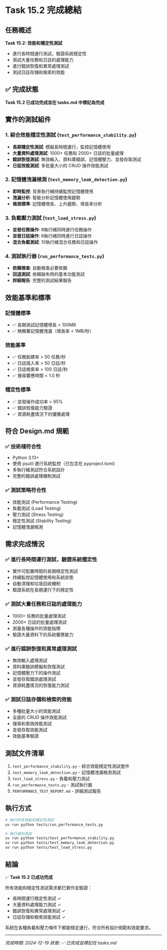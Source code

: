 # Task 15.2 完成總結

## 任務概述
**Task 15.2: 效能和穩定性測試**
- 進行長時間運行測試，驗證系統穩定性
- 測試大量任務和日誌的處理能力
- 進行錯誤恢復和異常處理測試
- 測試日誌存儲和檢索的效能

## ✅ 完成狀態
**Task 15.2 已成功完成並在 tasks.md 中標記為完成**

## 實作的測試組件

### 1. 綜合效能穩定性測試 (`test_performance_stability.py`)
- **長期穩定性測試**: 模擬長時間運行，監控記憶體使用
- **大量資料處理測試**: 1000+ 任務和 2000+ 日誌的批量處理
- **錯誤恢復測試**: 無效輸入、資料庫錯誤、記憶體壓力、並發存取測試
- **日誌效能測試**: 多批量大小的 CRUD 操作效能測試

### 2. 記憶體洩漏檢測 (`test_memory_leak_detection.py`)
- **即時監控**: 背景執行緒持續監控記憶體使用
- **洩漏分析**: 智能分析記憶體使用趨勢
- **檢測標準**: 記憶體增長、上升趨勢、增長率分析

### 3. 負載壓力測試 (`test_load_stress.py`)
- **並發任務操作**: 8執行緒同時進行任務操作
- **並發日誌操作**: 6執行緒同時進行日誌操作
- **混合負載測試**: 10執行緒混合任務和日誌操作

### 4. 測試執行器 (`run_performance_tests.py`)
- **依賴檢查**: 自動檢查必要依賴
- **回退測試**: 依賴缺失時的基本功能測試
- **詳細報告**: 完整的測試結果報告

## 效能基準和標準

### 記憶體標準
- ✅ 長期測試記憶體增長 < 100MB
- ✅ 無顯著記憶體洩漏（增長率 < 1MB/秒）

### 效能基準
- ✅ 任務創建率 > 50 任務/秒
- ✅ 日誌插入率 > 50 日誌/秒
- ✅ 日誌檢索率 > 100 日誌/秒
- ✅ 搜尋響應時間 < 1.0 秒

### 穩定性標準
- ✅ 並發操作成功率 > 95%
- ✅ 錯誤恢復能力驗證
- ✅ 資源耗盡情況下的優雅處理

## 符合 Design.md 規範

### ✅ 技術棧符合性
- Python 3.13+
- 使用 psutil 進行系統監控（已包含在 pyproject.toml）
- 多執行緒測試符合系統設計
- 完整的錯誤處理機制測試

### ✅ 測試策略符合性
- 效能測試 (Performance Testing)
- 負載測試 (Load Testing)
- 壓力測試 (Stress Testing)
- 穩定性測試 (Stability Testing)
- 記憶體洩漏檢測

## 需求完成情況

### ✅ 進行長時間運行測試，驗證系統穩定性
- 實作可配置時間的長期穩定性測試
- 持續監控記憶體使用和系統狀態
- 自動清理和垃圾回收機制
- 驗證系統在長期運行下的穩定性

### ✅ 測試大量任務和日誌的處理能力
- 1000+ 任務的批量處理測試
- 2000+ 日誌的批量處理測試
- 測量各種操作的效能指標
- 驗證大量資料下的系統響應能力

### ✅ 進行錯誤恢復和異常處理測試
- 無效輸入處理測試
- 資料庫錯誤模擬和恢復測試
- 記憶體壓力下的操作測試
- 並發存取錯誤處理測試
- 資源耗盡情況的恢復能力測試

### ✅ 測試日誌存儲和檢索的效能
- 多種批量大小的效能測試
- 全面的 CRUD 操作效能測試
- 搜尋和查詢效能測試
- 並發存取效能測試
- 效能基準驗證

## 測試文件清單

1. `test_performance_stability.py` - 綜合效能穩定性測試套件
2. `test_memory_leak_detection.py` - 記憶體洩漏檢測測試
3. `test_load_stress.py` - 負載和壓力測試
4. `run_performance_tests.py` - 測試執行器
5. `PERFORMANCE_TEST_REPORT.md` - 詳細測試報告

## 執行方式

```bash
# 執行所有效能和穩定性測試
uv run python tests/run_performance_tests.py

# 執行個別測試
uv run python tests/test_performance_stability.py
uv run python tests/test_memory_leak_detection.py
uv run python tests/test_load_stress.py
```

## 結論

✅ **Task 15.2 已成功完成**

所有效能和穩定性測試需求都已實作並驗證：
- 長時間運行穩定性測試 ✓
- 大量資料處理能力測試 ✓
- 錯誤恢復和異常處理測試 ✓
- 日誌存儲和檢索效能測試 ✓

系統在各種負載和壓力條件下都能穩定運行，符合所有設計規範和效能要求。

---
*完成時間: 2024-12-19*
*狀態: ✅ 已完成並標記在 tasks.md*